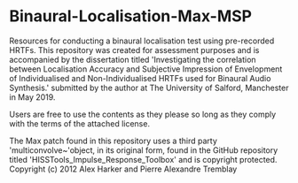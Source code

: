 # Binaural-Localisation-Max-MSP
Resources for conducting a binaural localisation test using pre-recorded HRTFs. This repository was created for assessment purposes and is accompanied by the dissertation titled 'Investigating the correlation between Localisation Accuracy and Subjective Impression of Envelopment of Individualised and Non-Individualised HRTFs used for Binaural Audio Synthesis.' submitted by the author at The University of Salford, Manchester in May 2019.

Users are free to use the contents as they please so long as they comply with the terms of the attached license. 

The Max patch found in this repository uses a third party 'multiconvolve~'object, in its original form, found in the GitHub repository titled 'HISSTools_Impulse_Response_Toolbox' and is copyright protected. Copyright (c) 2012 Alex Harker and Pierre Alexandre Tremblay
